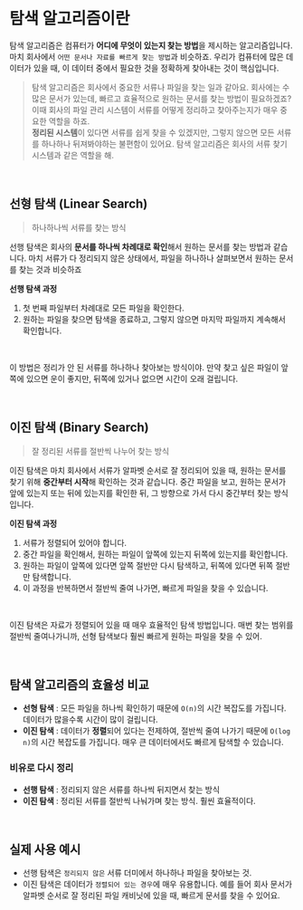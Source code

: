 # 탐색 알고리즘이란
탐색 알고리즘은 컴퓨터가 **어디에 무엇이 있는지 찾는 방법**을 제시하는 알고리즘입니다. 마치 회사에서 `어떤 문서나 자료를 빠르게 찾는 방법`과 비슷하죠. 우리가 컴퓨터에 많은 데이터가 있을 때, 이 데이터 중에서 필요한 것을 정확하게 찾아내는 것이 핵심입니다.

> 탐색 알고리즘은 회사에서 중요한 서류나 파일을 찾는 일과 같아요. 회사에는 수많은 문서가 있는데, 빠르고 효율적으로 원하는 문서를 찾는 방법이 필요하겠죠? 이때 회사의 파일 관리 시스템이 서류를 어떻게 정리하고 찾아주는지가 매우 중요한 역할을 하죠.   
> **정리된 시스템**이 있다면 서류를 쉽게 찾을 수 있겠지만, 그렇지 않으면 모든 서류를 하나하나 뒤져봐야하는 불편함이 있어요. 탐색 알고리즘은 회사의 서류 찾기 시스템과 같은 역할을 해.

<br>

## 선형 탐색 (Linear Search)
> 하나하나씩 서류를 찾는 방식

선행 탐색은 회사의 **문서를 하나씩 차례대로 확인**해서 원하는 문서를 찾는 방법과 같습니다. 마치 서류가 다 정리되지 않은 상태에서, 파일을 하나하나 살펴보면서 원하는 문서를 찾는 것과 비슷하죠

**선행 탐색 과정**
1. 첫 번째 파일부터 차례대로 모든 파일을 확인한다.
2. 원하는 파일을 찾으면 탐색을 종료하고, 그렇지 않으면 마지막 파일까지 계속해서 확인합니다.

<br>

이 방법은 정리가 안 된 서류를 하나하나 찾아보는 방식이야. 만약 찾고 싶은 파일이 앞쪽에 있으면 운이 좋지만, 뒤쪽에 있거나 없으면 시간이 오래 걸립니다.

<br>

## 이진 탐색 (Binary Search)
> 잘 정리된 서류를 절반씩 나누어 찾는 방식

이진 탐색은 마치 회사에서 서류가 알파벳 순서로 잘 정리되어 있을 때, 원하는 문서를 찾기 위해 **중간부터 시작**해 확인하는 것과 같습니다. 중간 파일을 보고, 원하는 문서가 앞에 있는지 또는 뒤에 있는지를 확인한 뒤, 그 방향으로 가서 다시 중간부터 찾는 방식입니다.


**이진 탐색 과정**
1. 서류가 정렬되어 있어야 합니다.
2. 중간 파일을 확인해서, 원하는 파일이 앞쪽에 있는지 뒤쪽에 있는지를 확인합니다.
3. 원하는 파일이 앞쪽에 있다면 앞쪽 절반만 다시 탐색하고, 뒤쪽에 있다면 뒤쪽 절반만 탐색합니다.
4. 이 과정을 반복하면서 절반씩 줄여 나가면, 빠르게 파일을 찾을 수 있습니다.

<br>

이진 탐색은 자료가 정렬되어 있을 때 매우 효율적인 탐색 방법입니다. 매번 찾는 범위를 절반씩 줄여나가니까, 선형 탐색보다 훨씬 빠르게 원하는 파일을 찾을 수 있어.

<br>

## 탐색 알고리즘의 효율성 비교
- **선형 탐색** : 모든 파일을 하나씩 확인하기 때문에 `O(n)`의 시간 복잡도를 가집니다. 데이터가 많을수록 시간이 많이 걸립니다.
- **이진 탐색** : 데이터가 **정렬**되어 있다는 전제하여, 절반씩 줄여 나가기 때문에 `O(log n)`의 시간 복잡도를 가집니다. 매우 큰 데이터에서도 빠르게 탐색할 수 있습니다.

### 비유로 다시 정리
- **선행 탐색** : 정리되지 않은 서류를 하나씩 뒤지면서 찾는 방식
- **이진 탐색** : 정리된 서류를 절반씩 나눠가며 찾는 방식. 훨씬 효율적이다.

<br>

## 실제 사용 예시
- 선행 탐색은 `정리되지 않은` 서류 더미에서 하나하나 파일을 찾아보는 것.
- 이진 탐색은 데이터가 `정렬되어 있는 경우`에 매우 유용합니다. 예를 들어 회사 문서가 알파벳 순서로 잘 정리된 파일 캐비닛에 있을 때, 빠르게 문서를 찾을 수 있어요.
